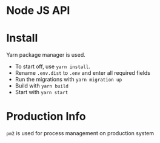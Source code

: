 Node JS API
===========

Install
=======

Yarn package manager is used.

* To start off, use `yarn install`.
* Rename `.env.dist` to `.env` and enter all required fields
* Run the migrations with `yarn migration up`
* Build with `yarn build`
* Start with `yarn start`


Production Info
========
`pm2` is used for process management on production system
